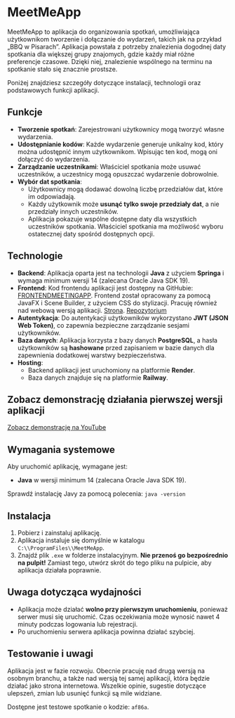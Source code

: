 # MeetMeApp

MeetMeApp to aplikacja do organizowania spotkań, umożliwiająca użytkownikom tworzenie i dołączanie do wydarzeń, takich jak na przykład „BBQ w Pisarach”. Aplikacja powstała z potrzeby znalezienia dogodnej daty spotkania dla większej grupy znajomych, gdzie każdy miał różne preferencje czasowe. Dzięki niej, znalezienie wspólnego na terminu na spotkanie stało się znacznie prostsze.

Poniżej znajdziesz szczegóły dotyczące instalacji, technologii oraz podstawowych funkcji aplikacji.

## Funkcje

- **Tworzenie spotkań**: Zarejestrowani użytkownicy mogą tworzyć własne wydarzenia.
- **Udostępnianie kodów**: Każde wydarzenie generuje unikalny kod, który można udostępnić innym użytkownikom. Wpisując ten kod, mogą oni dołączyć do wydarzenia.
- **Zarządzanie uczestnikami**: Właściciel spotkania może usuwać uczestników, a uczestnicy mogą opuszczać wydarzenie dobrowolnie.
- **Wybór dat spotkania**:
  - Użytkownicy mogą dodawać dowolną liczbę przedziałów dat, które im odpowiadają.
  - Każdy użytkownik może **usunąć tylko swoje przedziały dat**, a nie przedziały innych uczestników.
  - Aplikacja pokazuje wspólne dostępne daty dla wszystkich uczestników spotkania. Właściciel spotkania ma możliwość wyboru ostatecznej daty spośród dostępnych opcji.

## Technologie

- **Backend**: Aplikacja oparta jest na technologii **Java** z użyciem **Springa** i wymaga minimum wersji 14 (zalecana Oracle Java SDK 19).
- **Frontend**: Kod frontendu aplikacji jest dostępny na GitHubie: [FRONTENDMEETINGAPP](https://github.com/gszczure/FRONTENDMEETINGAPP). Frontend został opracowany za pomocą JavaFX i Scene Builder, z użyciem CSS do stylizacji. Pracuję również nad webową wersją aplikacji. [Strona](https://meetme-web-q5ol.onrender.com/). [Repozytorium](https://github.com/gszczure/MeetMe_Web_App)
- **Autentykacja**: Do autentykacji użytkowników wykorzystano **JWT (JSON Web Token)**, co zapewnia bezpieczne zarządzanie sesjami użytkowników.
- **Baza danych**: Aplikacja korzysta z bazy danych **PostgreSQL**, a hasła użytkowników są **hashowane** przed zapisaniem w bazie danych dla zapewnienia dodatkowej warstwy bezpieczeństwa.
- **Hosting**:
  - Backend aplikacji jest uruchomiony na platformie **Render**.
  - Baza danych znajduje się na platformie **Railway**.

## Zobacz demonstrację działania pierwszej wersji aplikacji

[Zobacz demonstrację na YouTube](https://youtu.be/fVYEp7d8_mM)

## Wymagania systemowe

Aby uruchomić aplikację, wymagane jest:
- **Java** w wersji minimum 14 (zalecana Oracle Java SDK 19).

Sprawdź instalację Javy za pomocą polecenia:
`java -version`

## Instalacja

1. Pobierz i zainstaluj aplikację.
2. Aplikacja instaluje się domyślnie w katalogu `C:\\ProgramFiles\\MeetMeApp`.
3. Znajdź plik `.exe` w folderze instalacyjnym. **Nie przenoś go bezpośrednio na pulpit!** Zamiast tego, utwórz skrót do tego pliku na pulpicie, aby aplikacja działała poprawnie.

## Uwaga dotycząca wydajności

- Aplikacja może działać **wolno przy pierwszym uruchomieniu**, ponieważ serwer musi się uruchomić. Czas oczekiwania może wynosić nawet 4 minuty podczas logowania lub rejestracji.
- Po uruchomieniu serwera aplikacja powinna działać szybciej.

## Testowanie i uwagi

Aplikacja jest w fazie rozwoju. Obecnie pracuję nad drugą wersją na osobnym branchu, a także nad wersją tej samej aplikacji, która będzie działać jako strona internetowa. Wszelkie opinie, sugestie dotyczące ulepszeń, zmian lub usunięć funkcji są mile widziane.

Dostępne jest testowe spotkanie o kodzie: `af86a`.
